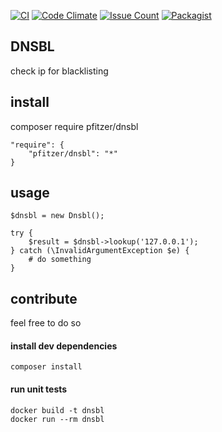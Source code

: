 [![CI](https://github.com/pfitzer/dnsbl/actions/workflows/test.yml/badge.svg)](https://github.com/pfitzer/dnsbl/actions/workflows/test.yml) [![Code Climate](https://codeclimate.com/github/pfitzer/dnsbl/badges/gpa.svg)](https://codeclimate.com/github/pfitzer/dnsbl) [![Issue Count](https://codeclimate.com/github/pfitzer/dnsbl/badges/issue_count.svg)](https://codeclimate.com/github/pfitzer/dnsbl) [![Packagist](https://img.shields.io/packagist/v/pfitzer/dnsbl.svg)](https://packagist.org/packages/pfitzer/dnsbl)


## DNSBL
check ip for blacklisting

install
-------
composer require pfitzer/dnsbl
```
"require": {
    "pfitzer/dnsbl": "*"
}
```
usage
-----
```
$dnsbl = new Dnsbl();

try {
    $result = $dnsbl->lookup('127.0.0.1');
} catch (\InvalidArgumentException $e) {
    # do something
}
```

contribute
----------
feel free to do so

#### install dev dependencies
```
composer install
```
#### run unit tests
```
docker build -t dnsbl
docker run --rm dnsbl
```
